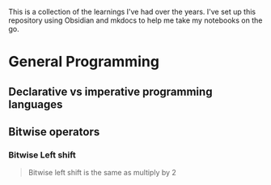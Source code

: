 This is a collection of the learnings I've had over the years. I've set up this repository using Obsidian and mkdocs to help me take my notebooks on the go.

# General Programming
## Declarative vs imperative programming languages


## Bitwise operators

### Bitwise Left shift

> Bitwise left shift is the same as multiply by 2

